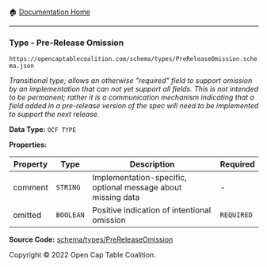 :house: [Documentation Home](/docs/README.md)

---

### Type - Pre-Release Omission

`https://opencaptablecoalition.com/schema/types/PreReleaseOmission.schema.json`

_Transitional type; allows an otherwise "required" field to support omission by an implementation that can not yet support all fields. This is not intended to be permanent; rather it is a communication mechanism indicating that a field added in a pre-release version of the spec will need to be implemented to support the next release._

**Data Type:** `OCF TYPE`

**Properties:**

| Property | Type      | Description                                                  | Required   |
| -------- | --------- | ------------------------------------------------------------ | ---------- |
| comment  | `STRING`  | Implementation-specific, optional message about missing data | -          |
| omitted  | `BOOLEAN` | Positive indication of intentional omission                  | `REQUIRED` |

**Source Code:** [schema/types/PreReleaseOmission](../../schema/types/PreReleaseOmission.schema.json)

Copyright © 2022 Open Cap Table Coalition.
